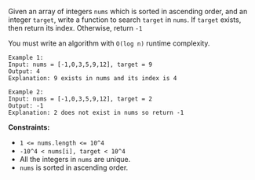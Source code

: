 Given an array of integers `nums` which is sorted in ascending order, and an integer `target`, write a function to 
search `target` in `nums`. If `target` exists, then return its index. Otherwise, return `-1`

You must write an algorithm with `O(log n)` runtime complexity.


```
Example 1:
Input: nums = [-1,0,3,5,9,12], target = 9
Output: 4
Explanation: 9 exists in nums and its index is 4

Example 2:
Input: nums = [-1,0,3,5,9,12], target = 2
Output: -1
Explanation: 2 does not exist in nums so return -1
```

**Constraints:**

- `1 <= nums.length <= 10^4`
- `-10^4 < nums[i], target < 10^4`
- All the integers in `nums` are unique.
- `nums` is sorted in ascending order.